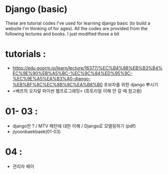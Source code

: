 # Django (basic)

These are tutorial codes I've used for learning django basic (to build a website I'm thinking of for ages). All the codes are provided from the following lectures and books. I just modified those a bit 

# tutorials :
- https://edu.goorm.io/learn/lecture/16377/%EC%B4%88%EB%B3%B4%EC%9E%90%EB%A5%BC-%EC%9C%84%ED%95%9C-%EC%9E%A5%EA%B3%A0-django-%EB%BF%8C%EC%8B%9C%EA%B8%B0 초보자를 위한 django 뿌시기 
- <배프의 오지랖 파이썬 웹프로그래밍> (튜토리얼 이해 안 갈 때 참고용)

# 01- 03 : 
- django란 ? / MTV 패턴에 대한 이해 / Django로 모델링하기 (pdf)
- jiyoonbaekbaek(01-03)

# 04 :
- 관리자 페이

